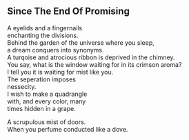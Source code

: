 Since The End Of Promising
--------------------------
A eyelids and a fingernails  
enchanting the divisions.  
Behind the garden of the universe where you sleep,  
a dream conquers into synonyms.  
A turqoise and atrocious ribbon is deprived in the chimney.  
You say, what is the window waiting for in its crimson aroma?  
I tell you it is waiting for mist like you.  
The seperation imposes  
nessecity.  
I wish to make a quadrangle  
with, and every color, many  
times hidden in a grape.  
  
A scrupulous mist of doors.  
When you perfume conducted like a dove.  
